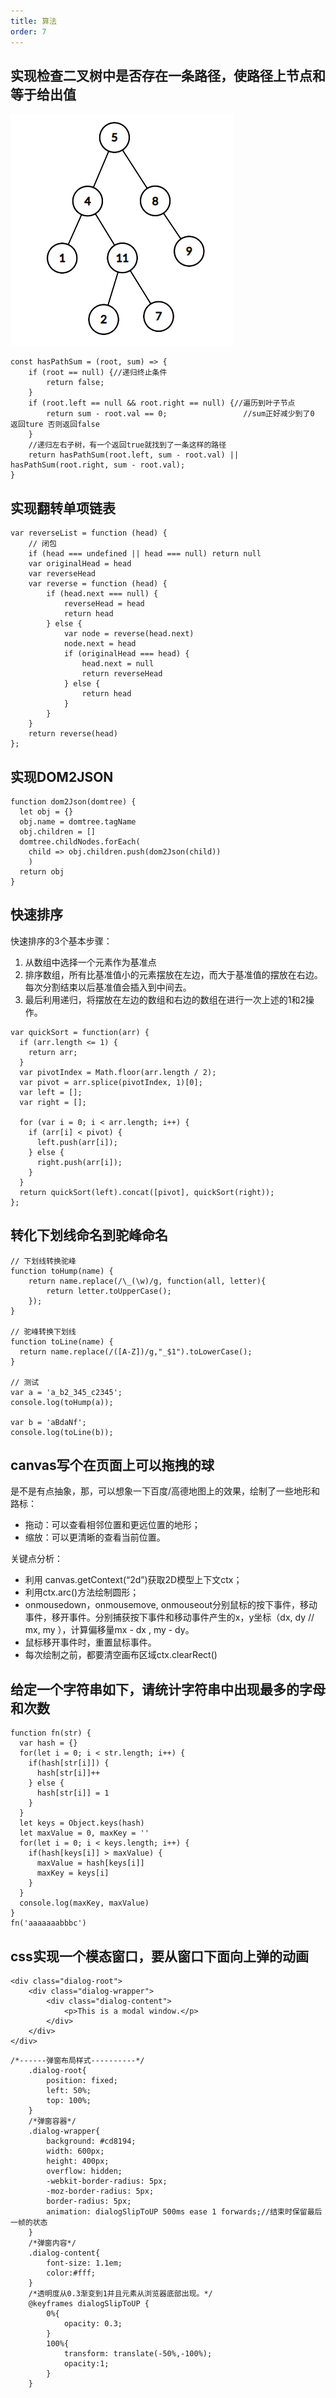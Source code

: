 ```yaml
---
title: 算法
order: 7
---
```


## 实现检查二叉树中是否存在一条路径，使路径上节点和等于给出值
![图片tree](/assets/imgs/tree.png "tree")

```
const hasPathSum = (root, sum) => {
    if (root == null) {//递归终止条件
        return false;
    }
    if (root.left == null && root.right == null) {//遍历到叶子节点
        return sum - root.val == 0;                 //sum正好减少到了0 返回ture 否则返回false
    }
    //递归左右子树，有一个返回true就找到了一条这样的路径
    return hasPathSum(root.left, sum - root.val) || hasPathSum(root.right, sum - root.val);
}
```

## 实现翻转单项链表
```
var reverseList = function (head) {
    // 闭包
    if (head === undefined || head === null) return null
    var originalHead = head
    var reverseHead
    var reverse = function (head) {
        if (head.next === null) {
            reverseHead = head
            return head
        } else {
            var node = reverse(head.next)
            node.next = head
            if (originalHead === head) {
                head.next = null
                return reverseHead
            } else {
                return head
            }
        }
    }
    return reverse(head)
};
```

## 实现DOM2JSON
```
function dom2Json(domtree) {
  let obj = {}
  obj.name = domtree.tagName
  obj.children = []
  domtree.childNodes.forEach(
    child => obj.children.push(dom2Json(child))
    )
  return obj
}
```

## 快速排序
快速排序的3个基本步骤：
1. 从数组中选择一个元素作为基准点
1. 排序数组，所有比基准值小的元素摆放在左边，而大于基准值的摆放在右边。每次分割结束以后基准值会插入到中间去。
1. 最后利用递归，将摆放在左边的数组和右边的数组在进行一次上述的1和2操作。

```
var quickSort = function(arr) {
  if (arr.length <= 1) {
    return arr;
  }
  var pivotIndex = Math.floor(arr.length / 2);
  var pivot = arr.splice(pivotIndex, 1)[0];
  var left = [];
  var right = [];

  for (var i = 0; i < arr.length; i++) {
    if (arr[i] < pivot) {
      left.push(arr[i]);
    } else {
      right.push(arr[i]);
    }
  }
  return quickSort(left).concat([pivot], quickSort(right));
};
```

## 转化下划线命名到驼峰命名
```
// 下划线转换驼峰
function toHump(name) {
    return name.replace(/\_(\w)/g, function(all, letter){
        return letter.toUpperCase();
    });
}

// 驼峰转换下划线
function toLine(name) {
  return name.replace(/([A-Z])/g,"_$1").toLowerCase();
}

// 测试
var a = 'a_b2_345_c2345';
console.log(toHump(a));

var b = 'aBdaNf';
console.log(toLine(b));
```

## canvas写个在页面上可以拖拽的球
是不是有点抽象，那，可以想象一下百度/高德地图上的效果，绘制了一些地形和路标：
- 拖动：可以查看相邻位置和更远位置的地形；
- 缩放：可以更清晰的查看当前位置。

关键点分析：
- 利用 canvas.getContext(“2d”)获取2D模型上下文ctx；
- 利用ctx.arc()方法绘制圆形；
- onmousedown，onmousemove, onmouseout分别鼠标的按下事件，移动事件，移开事件。分别捕获按下事件和移动事件产生的x，y坐标（dx, dy // mx, my ），计算偏移量mx - dx , my - dy。
- 鼠标移开事件时，重置鼠标事件。
- 每次绘制之前，都要清空画布区域ctx.clearRect()

## 给定一个字符串如下，请统计字符串中出现最多的字母和次数
```
function fn(str) {
  var hash = {}
  for(let i = 0; i < str.length; i++) {
    if(hash[str[i]]) {
      hash[str[i]]++
    } else {
      hash[str[i]] = 1
    }
  }
  let keys = Object.keys(hash)
  let maxValue = 0, maxKey = ''
  for(let i = 0; i < keys.length; i++) {
    if(hash[keys[i]] > maxValue) {
      maxValue = hash[keys[i]]
      maxKey = keys[i]
    }
  }
  console.log(maxKey, maxValue)
}
fn('aaaaaaabbbc')
```

## css实现一个模态窗口，要从窗口下面向上弹的动画
```
<div class="dialog-root">
    <div class="dialog-wrapper">
        <div class="dialog-content">
            <p>This is a modal window.</p>
        </div>
    </div>
</div>
```
```
/*------弹窗布局样式----------*/
    .dialog-root{
        position: fixed;
        left: 50%;
        top: 100%;
    }
    /*弹窗容器*/
    .dialog-wrapper{
        background: #cd8194;
        width: 600px;
        height: 400px;
        overflow: hidden;
        -webkit-border-radius: 5px;
        -moz-border-radius: 5px;
        border-radius: 5px;
        animation: dialogSlipToUP 500ms ease 1 forwards;//结束时保留最后一帧的状态
    }
    /*弹窗内容*/
    .dialog-content{
        font-size: 1.1em;
        color:#fff;
    }
    /*透明度从0.3渐变到1并且元素从浏览器底部出现。*/
    @keyframes dialogSlipToUP {
        0%{
            opacity: 0.3;
        }
        100%{
            transform: translate(-50%,-100%);
            opacity:1;
        }
    }
```
